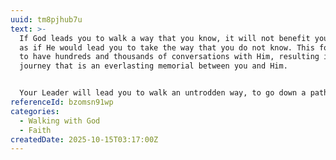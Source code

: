 ```yaml
---
uuid: tm8pjhub7u
text: >-
  If God leads you to walk a way that you know, it will not benefit you as much
  as if He would lead you to take the way that you do not know. This forces you
  to have hundreds and thousands of conversations with Him, resulting in a
  journey that is an everlasting memorial between you and Him.


  Your Leader will lead you to walk an untrodden way, to go down a path you never dreamed of. He is afraid of nothing, and He wishes you to be afraid of nothing also. He is with you. In desperate situations it is His joy to see His children grasping His hands.
referenceId: bzomsn91wp
categories:
  - Walking with God
  - Faith
createdDate: 2025-10-15T03:17:00Z
---
```


